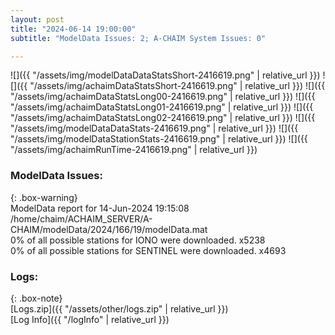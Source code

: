 ```yaml
---
layout: post
title: "2024-06-14 19:00:00"
subtitle: "ModelData Issues: 2; A-CHAIM System Issues: 0"

---
```


![]({{ "/assets/img/modelDataDataStatsShort-2416619.png" | relative_url }})
![]({{ "/assets/img/achaimDataStatsShort-2416619.png" | relative_url }})
![]({{ "/assets/img/achaimDataStatsLong00-2416619.png" | relative_url }})
![]({{ "/assets/img/achaimDataStatsLong01-2416619.png" | relative_url }})
![]({{ "/assets/img/achaimDataStatsLong02-2416619.png" | relative_url }})
![]({{ "/assets/img/modelDataDataStats-2416619.png" | relative_url }})
![]({{ "/assets/img/modelDataStationStats-2416619.png" | relative_url }})
![]({{ "/assets/img/achaimRunTime-2416619.png" | relative_url }})


### ModelData Issues:  
  
{: .box-warning}  
 ModelData report for 14-Jun-2024 19:15:08   
 /home/chaim/ACHAIM_SERVER/A-CHAIM/modelData/2024/166/19/modelData.mat   
 0% of all possible stations for IONO were downloaded. x5238   
 0% of all possible stations for SENTINEL were downloaded. x4693   
  


### Logs:  
  
{: .box-note}  
[Logs.zip]({{ "/assets/other/logs.zip" | relative_url }})  
[Log Info]({{ "/logInfo" | relative_url }})  
